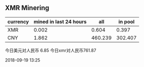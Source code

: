 ## XMR Minering

|currency|mined in last 24 hours|all|in pool|
|---|---|---|---|
|XMR|0.002|0.604|0.397|
|CNY|1.862|460.239|302.407|

今日美元对人民币 6.85	今日xmr对人民币761.87


2018-09-19 13:25